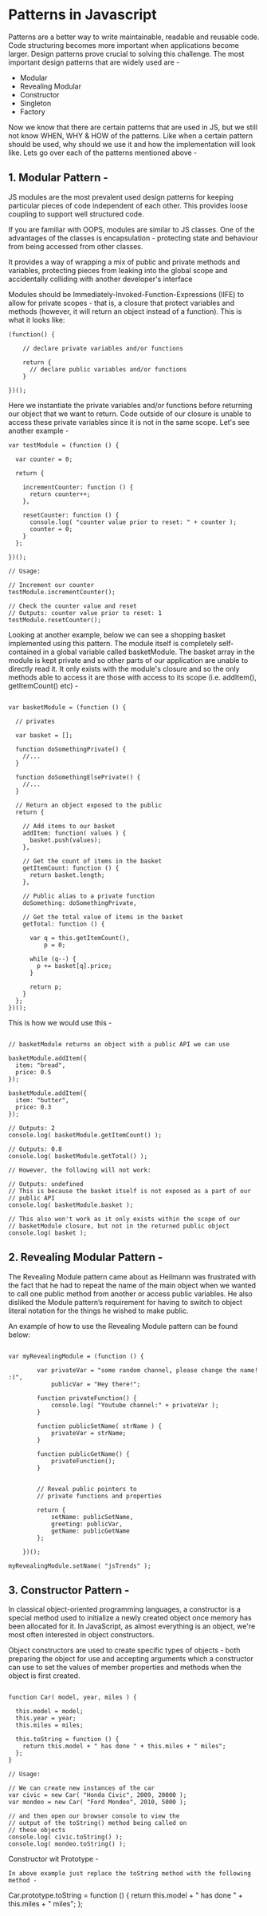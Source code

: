 # Patterns in Javascript
Patterns are a better way to write maintainable, readable and reusable code. Code structuring becomes more important when applications become larger. Design patterns prove crucial to solving this challenge. The most important design patterns that are widely used are - 

* Modular
* Revealing Modular
* Constructor
* Singleton
* Factory

Now we know that there are certain patterns that are used in JS, but we still not know WHEN, WHY & HOW of the patterns. Like when a certain pattern should be used, why should we use it and how the implementation will look like. Lets go over each of the patterns mentioned above - 

## 1. Modular Pattern - 
JS modules are the most prevalent used design patterns for keeping particular pieces of code independent of each other. This provides loose coupling to support well structured code.

If you are familiar with OOPS, modules are similar to JS classes. One of the advantages of the classes is encapsulation - protecting state and behaviour from being accessed from other classes. 

It provides a way of wrapping a mix of public and private methods and variables, protecting pieces from leaking into the global scope and accidentally colliding with another developer's interface

Modules should be Immediately-Invoked-Function-Expressions (IIFE) to allow for private scopes - that is, a closure that protect variables and methods (however, it will return an object instead of a function). This is what it looks like:

```
(function() {

    // declare private variables and/or functions

    return {
      // declare public variables and/or functions
    }

})();

```

Here we instantiate the private variables and/or functions before returning our object that we want to return. Code outside of our closure is unable to access these private variables since it is not in the same scope. Let's see another example - 

```
var testModule = (function () {
 
  var counter = 0;
 
  return {
 
    incrementCounter: function () {
      return counter++;
    },
 
    resetCounter: function () {
      console.log( "counter value prior to reset: " + counter );
      counter = 0;
    }
  };
 
})();
 
// Usage:
 
// Increment our counter
testModule.incrementCounter();
 
// Check the counter value and reset
// Outputs: counter value prior to reset: 1
testModule.resetCounter();

```

Looking at another example, below we can see a shopping basket implemented using this pattern. The module itself is completely self-contained in a global variable called basketModule. The basket array in the module is kept private and so other parts of our application are unable to directly read it. It only exists with the module's closure and so the only methods able to access it are those with access to its scope (i.e. addItem(), getItemCount() etc) -

```

var basketModule = (function () {
 
  // privates
 
  var basket = [];
 
  function doSomethingPrivate() {
    //...
  }
 
  function doSomethingElsePrivate() {
    //...
  }
 
  // Return an object exposed to the public
  return {
 
    // Add items to our basket
    addItem: function( values ) {
      basket.push(values);
    },
 
    // Get the count of items in the basket
    getItemCount: function () {
      return basket.length;
    },
 
    // Public alias to a private function
    doSomething: doSomethingPrivate,
 
    // Get the total value of items in the basket
    getTotal: function () {
 
      var q = this.getItemCount(),
          p = 0;
 
      while (q--) {
        p += basket[q].price;
      }
 
      return p;
    }
  };
})();

```

This is how we would use this - 

```

// basketModule returns an object with a public API we can use
 
basketModule.addItem({
  item: "bread",
  price: 0.5
});
 
basketModule.addItem({
  item: "butter",
  price: 0.3
});
 
// Outputs: 2
console.log( basketModule.getItemCount() );
 
// Outputs: 0.8
console.log( basketModule.getTotal() );
 
// However, the following will not work:
 
// Outputs: undefined
// This is because the basket itself is not exposed as a part of our
// public API
console.log( basketModule.basket );
 
// This also won't work as it only exists within the scope of our
// basketModule closure, but not in the returned public object
console.log( basket );

```


## 2. Revealing Modular Pattern - 

The Revealing Module pattern came about as Heilmann was frustrated with the fact that he had to repeat the name of the main object when we wanted to call one public method from another or access public variables.  He also disliked the Module pattern’s requirement for having to switch to object literal notation for the things he wished to make public.

An example of how to use the Revealing Module pattern can be found below:

```

var myRevealingModule = (function () {
 
        var privateVar = "some random channel, please change the name! :(",
            publicVar = "Hey there!";
 
        function privateFunction() {
            console.log( "Youtube channel:" + privateVar );
        }
 
        function publicSetName( strName ) {
            privateVar = strName;
        }
 
        function publicGetName() {
            privateFunction();
        }
 
 
        // Reveal public pointers to
        // private functions and properties
 
        return {
            setName: publicSetName,
            greeting: publicVar,
            getName: publicGetName
        };
 
    })();
 
myRevealingModule.setName( "jsTrends" );

```

## 3. Constructor Pattern - 	

In classical object-oriented programming languages, a constructor is a special method used to initialize a newly created object once memory has been allocated for it. In JavaScript, as almost everything is an object, we're most often interested in object constructors.

Object constructors are used to create specific types of objects - both preparing the object for use and accepting arguments which a constructor can use to set the values of member properties and methods when the object is first created.

```

function Car( model, year, miles ) {
 
  this.model = model;
  this.year = year;
  this.miles = miles;
 
  this.toString = function () {
    return this.model + " has done " + this.miles + " miles";
  };
}
 
// Usage:
 
// We can create new instances of the car
var civic = new Car( "Honda Civic", 2009, 20000 );
var mondeo = new Car( "Ford Mondeo", 2010, 5000 );
 
// and then open our browser console to view the
// output of the toString() method being called on
// these objects
console.log( civic.toString() );
console.log( mondeo.toString() );

```

Constructor wit Prototype - 

```
In above example just replace the toString method with the following method - 

```

Car.prototype.toString = function () {
  return this.model + " has done " + this.miles + " miles";
};

```
